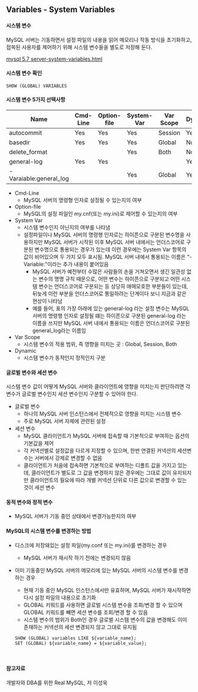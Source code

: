 ## Variables - System Variables

#### 시스템 변수

MySQL 서버는 기동하면서 설정 파일의 내용을 읽어 메모리나 작동 방식을 초기화하고, 접쏙된 사용자를 제어하기 위해 시스템 변수들을 별도로 저장해 둔다.

[mysql 5.7 server-system-variables.html](https://dev.mysql.com/doc/refman/5.7/en/server-system-variables.html)



#### 시스템 변수 확인

```mysql
SHOW (GLOBAL) VARIABLES
```



#### 시스템 변수 5가지 선택사항

| Name                   | Cmd-Line | Option-file | System-Var | Var Scope | Dynamic |
| ---------------------- | -------- | ----------- | ---------- | --------- | ------- |
| autocommit             | Yes      | Yes         | Yes        | Session   | Yes     |
| basedir                | Yes      | Yes         | Yes        | Global    | No      |
| delete_format          |          |             | Yes        | Both      | No      |
| general-log            | Yes      | Yes         |            |           | Yes     |
| -Varaiable:general_log |          |             | Yes        | Global    | Yes     |

* Cmd-Line
  * MySQL 서버의 명령형 인자로 설정될 수 있는지의 여부
* Option-file
  * MySQL의 설정 파일인 my.cnf(또는 my.ini)로 제어할 수 있는지의 여부
* System Var
  * 시스템 변수인지 아닌지의 여부를 나타냄
  * 설정파일이나 MySQL 서버의 명령행 인자로는 하이픈으로 구분된 변수명을 사용하지만 MySQL 서버가 시작된 이후 MySQL 서버 내에서는 언더스코어로 구분된 변수명으로 통용되는 경우가 있는데 이런 경우에는 System Var 항목의 값이 비어있으며 두 가지 모두 표시됨. MySQL 서버 내에서 통용되는 이름은 "-Variable:"이라는 추가 내용이 붙어있음
    * MySQL 서버가 예전부터 수많은 사람들의 손을 거쳐오면서 생긴 일관성 없는 변수의 명명 규칙 때문으로, 어떤 변수는 하이픈으로 구분되고 어떤 시스템 변수는 언더스코어로 구분되는 등 상당히 애매모호한 부분들이 있는데, 뒤늦게 이런 부분을 언더스코어로 통일하려는 단계이다 보니 지금과 같은 현상이 나타남
    * 예를 들어, 표의 가장 아래에 있는 general-log 라는 설정 변수는 MySQL 서버의 명령행 인자로 설정될 떄는 하이픈으로 구분된 general-log 라는 이름을 쓰지만 MySQL 서버 내에서 통용되는 이름은 언더스코어로 구분된 general_log라는 이름임
* Var Scope
  * 시스템 변수의 적용 범위, 즉 영향을 미치는 곳 : Global, Session, Both
* Dynamic
  * 시스템 변수가 동적인지 정적인지 구분



#### 글로벌 변수와 세션 변수

시스템 변수 값이 어떻게 MySQL 서버와 클라이언트에 영향을 미치는지 판단하려면 각 변수가 글로벌 변수인지 세션 변수인지 구분할 수 있어야 한다.

* 글로벌 변수
  * 하나의 MySQL 서버 인스턴스에서 전체적으로 영향을 미치는 시스템 변수
  * 주로 MySQL 서버 자체에 관련된 설정
* 셰션 변수 
  * MySQL 클라이언트가 MySQL 서버에 접속할 때 기본적으로 부여하는 옵션의 기본값을 제어
  * 각 커넥션별로 설정값을 다르게 지정할 수 있으며, 한번 연결된 커넥션의 세션변수는 서버에서 강제로 변경할 수 없음
  * 클라이언트가 처음에 접속하면 기본적으로 부여하는 디폴트 값을 가지고 있는데, 클라이언트가 별도로 그 값을 변경하지 않은 경우에는 그대로 값이 유지되지만 클라이언트의 필요에 따라 개별 커넥션 단위로 다른 값으로 변경할 수 있는 것이 세션 변수



#### 동적 변수와 정적 변수

* MySQL 서버가 기동 중인 상태에서 변경가능한지의 여부



#### MySQL의 시스템 변수를 변경하는 방법

* 디스크에 저장돼있는 설정 파일(my.conf 또는 my.ini)를 변경하는 경우

  * MySQL 서버가 재시작 하기 전에는 변경되지 않음

* 이미 기동중인 MySQL 서버의 메모리에 있는 MySQL 서버의 시스템 변수를 변경하는 경우

  * 현재 기동 중인 MySQL 인스턴스에서만 유효하며, MySQL 서버가 재시작하면 다시 설정 파일의 내용으로 초기화
  * GLOBAL 키워드를 사용하면 글로벌 시스템 변수을 조회/변경 할 수 있으며 GLOBAL 키워드를 빼면 세션 변수를 조회/변경 할 수 있음
  * 시스템 변수의 범위가 Both인 경우 글로벌 시스템 변수의 값을 변경해도 이미 존재하는 커넥션의 세션 변경되지 않고 그대로 유지됨

  ```mysql
  SHOW (GLOBAL) variables LIKE ${variable_name};
  SET (GLOBAL) ${variable_name} = ${variable_value};
  ```

  ​





#### 참고자료

개발자와 DBA를 위한 Real MySQL, 저 이성욱